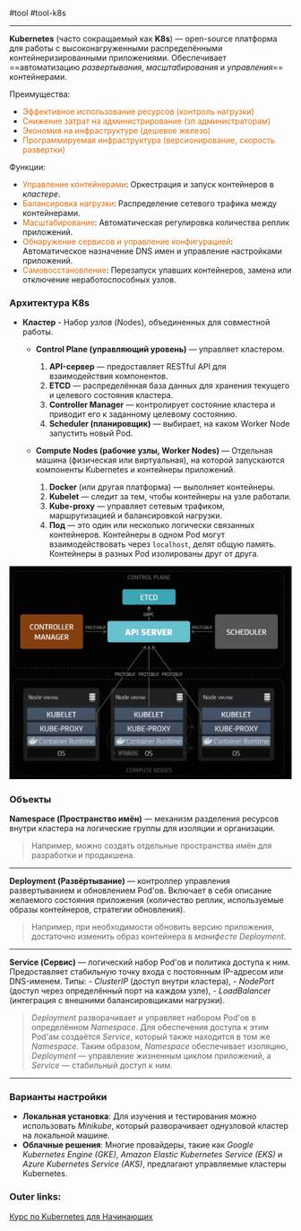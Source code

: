 #tool #tool-k8s

---
**Kubernetes** (часто сокращаемый как **K8s**) — open-source платформа для работы с высоконагруженными распределёнными контейнеризированными приложениями. 
Обеспечивает ==автоматизацию *развертывания*, *масштабирования* и *управления*== контейнерами.

Преимущества:
- <font color="#e36c09">Эффективное использование ресурсов (контроль нагрузки)</font>
- <font color="#e36c09">Снижение затрат на администрирование (зп администраторам)</font>
- <font color="#e36c09">Экономия на инфраструктуре (дешевое железо)</font>
- <font color="#e36c09">Программируемая инфраструктура (версионирование, скорость развертки)</font>

Функции:
- <font color="#e36c09">Управление контейнерами</font>: Оркестрация и запуск контейнеров в *кластере*.
- <font color="#e36c09">Балансировка нагрузки</font>: Распределение сетевого трафика между контейнерами.
- <font color="#e36c09">Масштабирование</font>: Автоматическая регулировка количества реплик приложений.
- <font color="#e36c09">Обнаружение сервисов и управление конфигурацией</font>: Автоматическое назначение DNS имен и управление настройками приложений.
- <font color="#e36c09">Самовосстановление</font>: Перезапуск упавших контейнеров, замена или отключение неработоспособных узлов.


### Архитектура K8s

- **Кластер** - Набор *узлов* (Nodes), объединенных для совместной работы.
    - **Control Plane (управляющий уровень)** — управляет кластером.
		1. **API-сервер** — предоставляет RESTful API для взаимодействия компонентов.
		2. **ETCD** — распределённая база данных для хранения текущего и целевого состояния кластера.
		3. **Controller Manager** — контролирует состояние кластера и приводит его к заданному целевому состоянию.
		4. **Scheduler (планировщик)** — выбирает, на каком Worker Node запустить новый Pod.
    
	-  **Compute Nodes (рабочие узлы, Worker Nodes)** — Отдельная машина (физическая или виртуальная), на которой запускаются компоненты Kubernetes и контейнеры приложений. 
		1. **Docker** (или другая платформа) — выполняет контейнеры.
		2. **Kubelet** — следит за тем, чтобы контейнеры на узле работали.
		3. **Kube-proxy** — управляет сетевым трафиком, маршрутизацией и балансировкой нагрузки.
		4. **Под** — это один или несколько логически связанных контейнеров. Контейнеры в одном Pod могут взаимодействовать через `localhost`, делят общую память. Контейнеры в разных Pod изолированы друг от друга.

![|500](heap/_files/Pasted%20image%2020250216132117.png)

### Объекты

**Namespace (Пространство имён)** — механизм разделения ресурсов внутри кластера на логические группы для изоляции и организации.
> Например, можно создать отдельные пространства имён для разработки и продакшена.

---
**Deployment (Развёртывание)** —  контроллер управления развертыванием и обновлением Pod'ов. Включает в себя описание желаемого состояния приложения (количество реплик, используемые образы контейнеров, стратегии обновления). 
> Например, при необходимости обновить версию приложения, достаточно изменить образ контейнера в *манифесте Deployment*.

---
**Service (Сервис)** — логический набор Pod'ов и политика доступа к ним. Предоставляет стабильную точку входа с постоянным IP-адресом или DNS-именем. 
Типы: 
	- *ClusterIP* (доступ внутри кластера), 
	- *NodePort* (доступ через определённый порт на каждом узле), 
	- *LoadBalancer* (интеграция с внешними балансировщиками нагрузки). 

> *Deployment* разворачивает и управляет набором Pod'ов в определённом *Namespace*. Для обеспечения доступа к этим Pod'ам создаётся *Service*, который также находится в том же *Namespace*. Таким образом, *Namespace* обеспечивает изоляцию, *Deployment* — управление жизненным циклом приложений, а *Service* — стабильный доступ к ним.

---
### Варианты настройки

- **Локальная установка**: Для изучения и тестирования можно использовать *Minikube*, который разворачивает однузловой кластер на локальной машине.
- **Облачные решения**: Многие провайдеры, такие как *Google Kubernetes Engine (GKE)*, *Amazon Elastic Kubernetes Service (EKS)* и *Azure Kubernetes Service (AKS)*, предлагают управляемые кластеры Kubernetes.
    


    





### Outer links:
[Курс по Kubernetes для Начинающих](https://www.youtube.com/watch?v=hNLQ3tCP8jQ)
